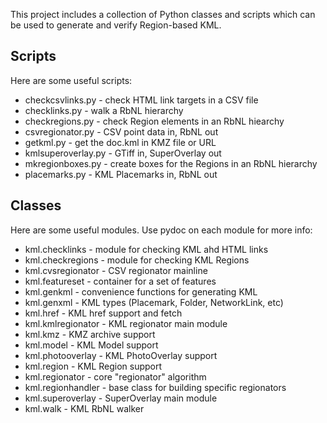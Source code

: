 This project includes a collection of Python classes
and scripts which can be used to generate and verify Region-based KML.

## Scripts ##

Here are some useful scripts:

  * checkcsvlinks.py - check HTML link targets in a CSV file
  * checklinks.py - walk a RbNL hierarchy
  * checkregions.py - check Region elements in an RbNL hiearchy
  * csvregionator.py - CSV point data in, RbNL out
  * getkml.py - get the doc.kml in KMZ file or URL
  * kmlsuperoverlay.py - GTiff in, SuperOverlay out
  * mkregionboxes.py - create boxes for the Regions in an RbNL hierarchy
  * placemarks.py - KML Placemarks in, RbNL out

## Classes ##

Here are some useful modules.  Use pydoc on each module for more info:

  * kml.checklinks - module for checking KML ahd HTML links
  * kml.checkregions - module for checking KML Regions
  * kml.cvsregionator - CSV regionator mainline
  * kml.featureset - container for a set of features
  * kml.genkml - convenience functions for generating KML
  * kml.genxml - KML types (Placemark, Folder, NetworkLink, etc)
  * kml.href - KML href support and fetch
  * kml.kmlregionator - KML regionator main module
  * kml.kmz - KMZ archive support
  * kml.model - KML Model support
  * kml.photooverlay - KML PhotoOverlay support
  * kml.region - KML Region support
  * kml.regionator - core "regionator" algorithm
  * kml.regionhandler - base class for building specific regionators
  * kml.superoverlay - SuperOverlay main module
  * kml.walk - KML RbNL walker